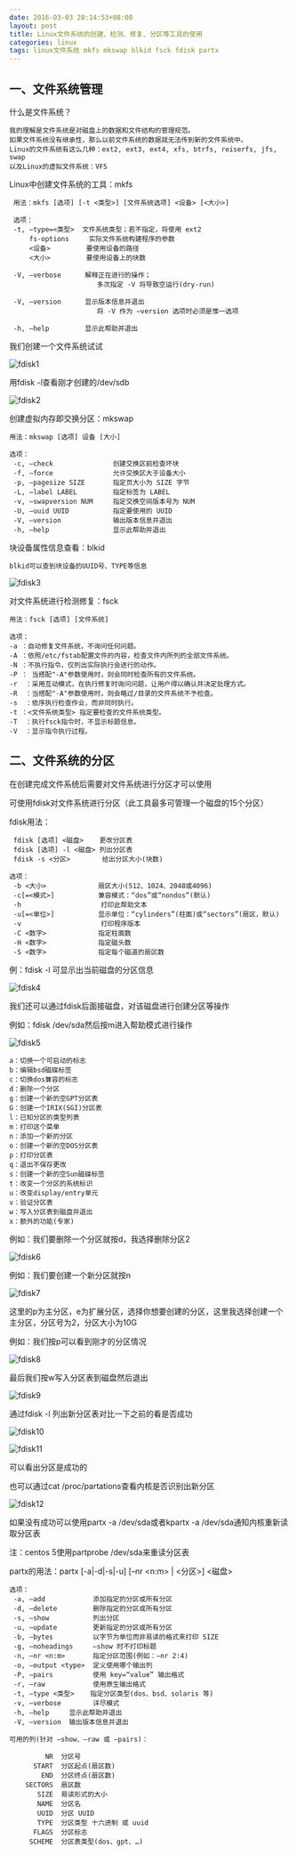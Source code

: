 ```yaml
---
date: 2016-03-03 20:14:53+08:00
layout: post
title: Linux文件系统的创建、检测、修复、分区等工具的使用
categories: linux
tags: linux文件系统 mkfs mkswap blkid fsck fdisk partx
---
```

## 一、文件系统管理 ##

什么是文件系统？

    我的理解是文件系统是对磁盘上的数据和文件结构的管理规范。
    如果文件系统没有继承性，那么以前文件系统的数据就无法传到新的文件系统中。
    Linux的文件系统有这么几种：ext2, ext3, ext4, xfs, btrfs, reiserfs, jfs, swap
    以及Linux的虚拟文件系统：VFS

Linux中创建文件系统的工具：mkfs

     用法：mkfs [选项] [-t <类型>] [文件系统选项] <设备> [<大小>]

     选项：
     -t, –type=<类型>  文件系统类型；若不指定，将使用 ext2
         fs-options     实际文件系统构建程序的参数
         <设备>         要使用设备的路径
         <大小>         要使用设备上的块数

     -V, –verbose      解释正在进行的操作；
                          多次指定 -V 将导致空运行(dry-run)

     -V, –version      显示版本信息并退出
                          将 -V 作为 –version 选项时必须是惟一选项

     -h, –help         显示此帮助并退出

我们创建一个文件系统试试

![fdisk1](https://xsllqs.github.io/assets/2016-03-03-fdisk1.png)

用fdisk -l查看刚才创建的/dev/sdb

![fdisk2](https://xsllqs.github.io/assets/2016-03-03-fdisk2.png)

创建虚拟内存即交换分区：mkswap

    用法：mkswap [选项] 设备 [大小]

    选项：
     -c, –check               创建交换区前检查坏块
     -f, –force               允许交换区大于设备大小
     -p, –pagesize SIZE       指定页大小为 SIZE 字节
     -L, –label LABEL         指定标签为 LABEL
     -v, –swapversion NUM     指定交换空间版本号为 NUM
     -U, –uuid UUID           指定要使用的 UUID
     -V, –version             输出版本信息并退出
     -h, –help                显示此帮助并退出

块设备属性信息查看：blkid

    blkid可以查到块设备的UUID号、TYPE等信息

![fdisk3](https://xsllqs.github.io/assets/2016-03-03-fdisk3.png)

对文件系统进行检测修复：fsck

    用法：fsck [选项] [文件系统]

    选项：
    -a ：自动修复文件系统，不询问任何问题。
    -A ：依照/etc/fstab配置文件的内容，检查文件内所列的全部文件系统。
    -N ：不执行指令，仅列出实际执行会进行的动作。
    -P ： 当搭配"-A"参数使用时，则会同时检查所有的文件系统。
    -r  ：采用互动模式，在执行修复时询问问题，让用户得以确认并决定处理方式。
    -R  ：当搭配"-A"参数使用时，则会略过/目录的文件系统不予检查。
    -s  ：依序执行检查作业，而非同时执行。
    -t ：<文件系统类型> 指定要检查的文件系统类型。
    -T  ：执行fsck指令时，不显示标题信息。
    -V  ：显示指令执行过程。 

## 二、文件系统的分区 ##

在创建完成文件系统后需要对文件系统进行分区才可以使用

可使用fdisk对文件系统进行分区（此工具最多可管理一个磁盘的15个分区）

fdisk用法：

     fdisk [选项] <磁盘>    更改分区表
     fdisk [选项] -l <磁盘> 列出分区表
     fdisk -s <分区>        给出分区大小(块数)

    选项：
     -b <大小>             扇区大小(512、1024、2048或4096)
     -c[=<模式>]           兼容模式：“dos”或“nondos”(默认)
     -h                    打印此帮助文本
     -u[=<单位>]           显示单位：“cylinders”(柱面)或“sectors”(扇区，默认)
     -v                    打印程序版本
     -C <数字>             指定柱面数
     -H <数字>             指定磁头数
     -S <数字>             指定每个磁道的扇区数

例：fdisk -l 可显示出当前磁盘的分区信息

![fdisk4](https://xsllqs.github.io/assets/2016-03-03-fdisk4.png)

我们还可以通过fdisk后面接磁盘，对该磁盘进行创建分区等操作

例如：fdisk /dev/sda然后按m进入帮助模式进行操作

![fdisk5](https://xsllqs.github.io/assets/2016-03-03-fdisk5.png)


	a：切换一个可启动的标志
	b：编辑bsd磁碟标签
	c：切换dos兼容的标志
	d：删除一个分区
	g：创建一个新的空GPT分区表
	G：创建一个IRIX(SGI)分区表
	l：已知分区的类型列表
	m：打印这个菜单
	n：添加一个新的分区
	o：创建一个新的空DOS分区表
	p：打印分区表
	q：退出不保存更改
	s：创建一个新的空Sun磁碟标签
	t：改变一个分区的系统标识
	u：改变display/entry单元
	v：验证分区表
	w：写入分区表到磁盘并退出
	x：额外的功能(专家)

例如：我们要删除一个分区就按d，我选择删除分区2

![fdisk6](https://xsllqs.github.io/assets/2016-03-03-fdisk6.png)

例如：我们要创建一个新分区就按n

![fdisk7](https://xsllqs.github.io/assets/2016-03-03-fdisk7.png)

这里的p为主分区，e为扩展分区，选择你想要创建的分区，这里我选择创建一个主分区，分区号为2，分区大小为10G

例如：我们按p可以看到刚才的分区情况

![fdisk8](https://xsllqs.github.io/assets/2016-03-03-fdisk8.png)

最后我们按w写入分区表到磁盘然后退出

![fdisk9](https://xsllqs.github.io/assets/2016-03-03-fdisk9.png)

通过fdisk -l 列出新分区表对比一下之前的看是否成功

![fdisk10](https://xsllqs.github.io/assets/2016-03-03-fdisk10.png)

![fdisk11](https://xsllqs.github.io/assets/2016-03-03-fdisk11.png)

可以看出分区是成功的

也可以通过cat /proc/partations查看内核是否识别出新分区

![fdisk12](https://xsllqs.github.io/assets/2016-03-03-fdisk12.png)

如果没有成功可以使用partx -a /dev/sda或者kpartx -a /dev/sda通知内核重新读取分区表

注：centos 5使用partprobe /dev/sda来重读分区表

partx的用法：partx [-a|-d|-s|-u] [–nr <n:m> | <分区>] <磁盘>

    选项：
     -a, –add            添加指定的分区或所有分区
     -d, –delete         删除指定的分区或所有分区
     -s, –show           列出分区
     -u, –update         更新指定的分区或所有分区
     -b, –bytes          以字节为单位而非易读的格式来打印 SIZE
     -g, –noheadings     –show 时不打印标题
     -n, –nr <n:m>       指定分区范围(例如：–nr 2:4)
     -o, –output <type>  定义使用哪个输出列
     -P, –pairs          使用 key=“value” 输出格式
     -r, –raw            使用原生输出格式
     -t, –type <类型>    指定分区类型(dos、bsd、solaris 等)
     -v, –verbose        详尽模式
     -h, –help     显示此帮助并退出
     -V, –version  输出版本信息并退出

    可用的列(针对 –show、–raw 或 –pairs)：

             NR  分区号
          START  分区起点(扇区数)
            END  分区终点(扇区数)
        SECTORS  扇区数
           SIZE  易读形式的大小
           NAME  分区名
           UUID  分区 UUID
           TYPE  分区类型 十六进制 或 uuid
          FLAGS  分区标志
         SCHEME  分区表类型(dos、gpt、…)